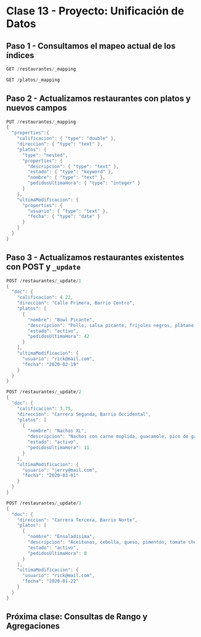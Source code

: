 # Clase 13 - Proyecto: Unificación de Datos

## Paso 1 - Consultamos el mapeo actual de los índices

```java
GET /restaurantes/_mapping
```

```java
GET /platos/_mapping
```

## Paso 2 - Actualizamos restaurantes con platos y nuevos campos

```java
PUT /restaurantes/_mapping
{
  "properties":{
    "calificacion": { "type": "double" },
    "direccion": { "type": "text" },
    "platos": {
      "type": "nested",
      "properties": {
        "descripcion": { "type": "text" },
        "estado": { "type": "keyword" },
        "nombre": { "type": "text" },
        "pedidosUltimaHora": { "type": "integer" }
      }
    },
    "ultimaModificacion": {
      "properties": {
        "usuario": { "type": "text" },
        "fecha": { "type": "date" }
      }
    }
  }
}
```

## Paso 3 - Actualizamos restaurantes existentes con **POST y `_update`**

```java
POST /restaurantes/_update/1
{
  "doc": {
    "calificacion": 4.22,
    "direccion": "Calle Primera, Barrio Centro",
    "platos": [
      {
        "nombre": "Bowl Picante",
        "descripcion": "Pollo, salsa picante, frijoles negros, plátano maduro y aguacate.",
        "estado": "activo",
        "pedidosUltimaHora": 42
      }
    ],
    "ultimaModificacion": {
      "usuario": "rick@mail.com",
      "fecha": "2020-02-19"
    }
  }
}
```

```java
POST /restaurantes/_update/2
{
  "doc": {
    "calificacion": 3.75,
    "direccion": "Carrera Segunda, Barrio Occidental",
    "platos": [
      {
        "nombre": "Nachos XL",
        "descripcion": "Nachos con carne moplida, guacamole, pico de gallo, salsa picante, queso chedar y frijoles negros",
        "estado": "activo",
        "pedidosUltimaHora": 11
      }
    ],
    "ultimaModificacion": {
      "usuario": "jerry@mail.com",
      "fecha": "2020-03-01"
    }
  }
}
```

```java
POST /restaurantes/_update/3
{
  "doc": {
    "direccion": "Carrera Tercera, Barrio Norte",
    "platos": [
      {
        "nombre": "Ensaladísima",
        "descripcion": "Aceitunas, cebolla, queso, pimentón, tomate cherry, aguacate. (vegetariano y saludable)",
        "estado": "activo",
        "pedidosUltimaHora": 0
      }
    ],
    "ultimaModificacion": {
      "usuario": "rick@mail.com",
      "fecha": "2020-01-22"
    }
  }
}
```


## Próxima clase: Consultas de Rango y Agregaciones

